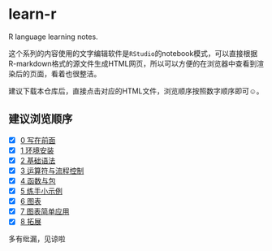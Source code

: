 # learn-r
R language learning notes.

这个系列的内容使用的文字编辑软件是`RStudio`的notebook模式，可以直接根据R-markdown格式的源文件生成HTML网页，所以可以方便的在浏览器中查看到渲染后的页面，看着也很整洁。

建议下载本仓库后，直接点击对应的HTML文件，浏览顺序按照数字顺序即可☺️。

## 建议浏览顺序

- [x] [0 写在前面](https://github.com/guoruibiao/learn-r/raw/master/0-写在前面.md)
- [x] [1 环境安装](https://github.com/guoruibiao/learn-r/blob/master/1-chapter.Rmd)
- [x] [2 基础语法](https://github.com/guoruibiao/learn-r/blob/master/2-chapter.Rmd)
- [x] [3 运算符与流程控制](https://github.com/guoruibiao/learn-r/blob/master/3-chapter.Rmd)
- [x] [4 函数与包](https://github.com/guoruibiao/learn-r/blob/master/4-chapter.Rmd)
- [x] [5 练手小示例](https://github.com/guoruibiao/learn-r/blob/master/5-chapter.Rmd)
- [x] [6 图表](https://github.com/guoruibiao/learn-r/blob/master/6-chapter.Rmd)
- [x] [7 图表简单应用](https://github.com/guoruibiao/learn-r/blob/master/7-chapter.Rmd)
- [x] [8 拓展](https://github.com/guoruibiao/learn-r/blob/master/8-chapter.Rmd)

多有纰漏，见谅啦
